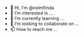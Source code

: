 - 👋 Hi, I’m @nelmfinda
- 👀 I’m interested in ...
- 🌱 I’m currently learning ...
- 💞️ I’m looking to collaborate on ...
- 📫 How to reach me ...

<!---
nelmfinda/nelmfinda is a ✨ special ✨ repository because its `README.md` (this file) appears on your GitHub profile.
You can click the Preview link to take a look at your changes.
--->
